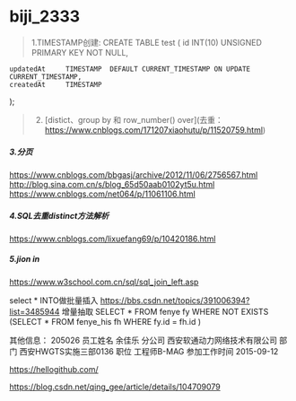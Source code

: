 # biji_2333

> 1.TIMESTAMP创建: 
  CREATE TABLE test
  (
    id            INT(10) UNSIGNED PRIMARY KEY   NOT NULL,

    updatedAt     TIMESTAMP  DEFAULT CURRENT_TIMESTAMP ON UPDATE CURRENT_TIMESTAMP,
    createdAt     TIMESTAMP
  );

> 2. [distict、group by 和 row_number() over](去重： https://www.cnblogs.com/171207xiaohutu/p/11520759.html)

##### 3.分页
https://www.cnblogs.com/bbgasj/archive/2012/11/06/2756567.html
http://blog.sina.com.cn/s/blog_65d50aab0102yt5u.html
https://www.cnblogs.com/net064/p/11061106.html
##### 4.SQL去重distinct方法解析
https://www.cnblogs.com/lixuefang69/p/10420186.html
##### 5.jion in
https://www.w3school.com.cn/sql/sql_join_left.asp

select * INTO做批量插入   https://bbs.csdn.net/topics/391006394?list=3485944
增量抽取
SELECT * FROM fenye fy WHERE NOT EXISTS (SELECT * FROM fenye_his fh WHERE fy.id = fh.id )


其他信息：
205026 	员工姓名	余佳乐 
分公司	西安软通动力网络技术有限公司 	部门	西安HWGTS实施三部0136 
职位	工程师B-MAG 	参加工作时间 	  2015-09-12


https://hellogithub.com/

https://blog.csdn.net/qing_gee/article/details/104709079



